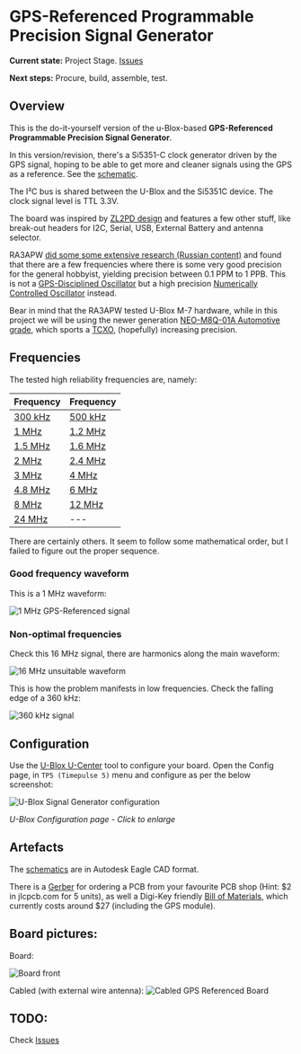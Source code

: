 # GPS-Referenced Programmable Precision Signal Generator

**Current state:** Project Stage. [Issues](https://github.com/rfrht/gps-reference/issues)

**Next steps:** Procure, build, assemble, test.

## Overview

This is the do-it-yourself version of the u-Blox-based **GPS-Referenced Programmable Precision Signal Generator**.

In this version/revision, there's a Si5351-C clock generator driven by the GPS signal, hoping to be able to get more and cleaner signals using the GPS as a reference. See the [schematic](/gps-schematics.pdf).

The I²C bus is shared between the U-Blox and the Si5351C device. The clock signal level is TTL 3.3V.

The board was inspired by [ZL2PD design](https://www.zl2pd.com/GPS_Freq_Ref.html) and features a few other stuff, like break-out headers for I2C, Serial, USB, External Battery and antenna selector.

RA3APW [did some some extensive research (Russian content)](http://www.ra3apw.ru/proekty/ublox-neo-7m/) and found that there are a few frequencies where there is some very good precision for the general hobbyist, yielding precision between 0.1 PPM to 1 PPB. This is not a [GPS-Disciplined Oscillator](https://en.wikipedia.org/wiki/GPS_disciplined_oscillator) but a high precision [Numerically Controlled Oscillator](https://en.wikipedia.org/wiki/Numerically_controlled_oscillator) instead.

Bear in mind that the RA3APW tested U-Blox M-7 hardware, while in this project we will be using the newer generation [NEO-M8Q-01A Automotive grade](https://www.u-blox.com/en/product/neo-m8q-01a-module), which sports a [TCXO](https://en.wikipedia.org/wiki/Crystal_oscillator#Temperature), (hopefully) increasing precision.

## Frequencies

The tested high reliability frequencies are, namely:

| Frequency | Frequency |
| --- | --- |
| [300 kHz](https://rf3.org:8443/q/gps/gps-ref-300-khz.png) | [500 kHz](https://rf3.org:8443/q/gps/gps-ref-500-khz.png) |
| [1 MHz](https://rf3.org:8443/q/gps/gps-ref-1-mhz.png) | [1.2 MHz](https://rf3.org:8443/q/gps/gps-ref-1-2-mhz.png) |
| [1.5 MHz](https://rf3.org:8443/q/gps/gps-ref-1-5-mhz.png) | [1.6 MHz](https://rf3.org:8443/q/gps/gps-ref-1-6-mhz.png) |
| [2 MHz](https://rf3.org:8443/q/gps/gps-ref-2-mhz.png) | [2.4 MHz](https://rf3.org:8443/q/gps/gps-ref-2-4-mhz.png) |
| [3 MHz](https://rf3.org:8443/q/gps/gps-ref-3-mhz.png) | [4 MHz](https://rf3.org:8443/q/gps/gps-ref-4-mhz.png) |
| [4.8 MHz](https://rf3.org:8443/q/gps/gps-ref-4-8-mhz.png) | [6 MHz](https://rf3.org:8443/q/gps/gps-ref-6-mhz.png) |
| [8 MHz](https://rf3.org:8443/q/gps/gps-ref-8-mhz.png) | [12 MHz](https://rf3.org:8443/q/gps/gps-ref-12-mhz.png) |
| [24 MHz](https://rf3.org:8443/q/gps/gps-ref-24-mhz.png) | --- |

There are certainly others. It seem to follow some mathematical order, but I failed to figure out the proper sequence.

### Good frequency waveform
This is a 1 MHz waveform:

![1 MHz GPS-Referenced signal](https://rf3.org:8443/q/gps/gps-ref-1-mhz.png)

### Non-optimal frequencies
Check this 16 MHz signal, there are harmonics along the main waveform:

![16 MHz unsuitable waveform](https://rf3.org:8443/q/gps/gps-ref-16-mhz.png)

This is how the problem manifests in low frequencies. Check the falling edge of a 360 kHz:

![360 kHz signal](https://rf3.org:8443/q/gps/gps-ref-360-khz.png)

## Configuration
Use the [U-Blox U-Center](https://www.u-blox.com/en/product/u-center) tool to configure your board. Open the Config page, in `TP5 (Timepulse 5)` menu and configure as per the below screenshot:

![U-Blox Signal Generator configuration](https://rf3.org:8443/q/gps/gps-ref-ublox-config.png)

*U-Blox Configuration page - Click to enlarge*

## Artefacts

The [schematics](/Schematics) are in Autodesk Eagle CAD format.

There is a [Gerber](https://github.com/rfrht/gps-reference/raw/master/Design/gps-gerbers.zip) for ordering a PCB from your favourite PCB shop (Hint: $2 in jlcpcb.com for 5 units), as well a Digi-Key friendly [Bill of Materials](/Design/gps-bom.csv), which currently costs around $27 (including the GPS module).

## Board pictures:
Board:

![Board front](https://rf3.org:8443/q/gps/gps-referenced-oscillator.jpg)

Cabled (with external wire antenna):
![Cabled GPS Referenced Board](https://rf3.org:8443/q/gps/gps-referenced-cabled.jpg)

## TODO:
Check [Issues](https://github.com/rfrht/gps-reference/issues)
